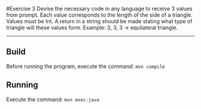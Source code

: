 #Exercise 3
Devise the necessary code in any language to receive 3 values from prompt. Each value corresponds to the length of the side of a triangle. Values must be Int. A return in a string should be made stating what type of triangle will these values form. Example: 3, 3, 3 -> equilateral triangle.

---
## Build
Before running the program, execute the command:
`mvn compile`

## Running
Execute the command:
`mvn exec:java`
